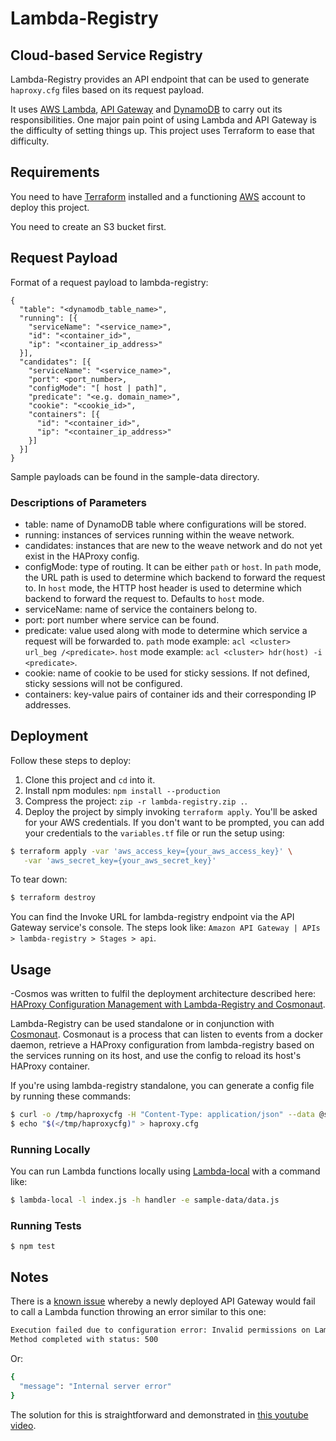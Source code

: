 # Lambda-Registry
## Cloud-based Service Registry

Lambda-Registry provides an API endpoint that can be used to generate `haproxy.cfg` files based on its request payload.

It uses [AWS Lambda](https://aws.amazon.com/lambda/), [API Gateway](https://aws.amazon.com/api-gateway/) and [DynamoDB](https://aws.amazon.com/dynamodb/) to carry out its responsibilities. One major pain point of using Lambda and API Gateway is the difficulty of setting things up. This project uses Terraform to ease that difficulty.

## Requirements

You need to have [Terraform](https://www.terraform.io/) installed and a functioning [AWS](https://aws.amazon.com/) account to deploy this project.

You need to create an S3 bucket first.

## Request Payload

Format of a request payload to lambda-registry:

    {
      "table": "<dynamodb_table_name>",
      "running": [{
        "serviceName": "<service_name>",
        "id": "<container_id>",
        "ip": "<container_ip_address>"
      }],
      "candidates": [{
        "serviceName": "<service_name>",
        "port": <port_number>,
        "configMode": "[ host | path]",
        "predicate": "<e.g. domain_name>",
        "cookie": "<cookie_id>",
        "containers": [{
          "id": "<container_id>",
          "ip": "<container_ip_address>"
        }]
      }]
    }
Sample payloads can be found in the sample-data directory.

### Descriptions of Parameters

- table: name of DynamoDB table where configurations will be stored.
- running: instances of services running within the weave network.
- candidates: instances that are new to the weave network and do not yet exist in the HAProxy config.
- configMode: type of routing. It can be either `path` or `host`.
           In `path` mode, the URL path is used to determine which backend to forward the request to.
           In `host` mode, the HTTP host header is used to determine which backend to forward the request to.
           Defaults to `host` mode.
- serviceName: name of service the containers belong to.
- port: port number where service can be found.
- predicate: value used along with mode to determine which service a request will be forwarded to.
                `path` mode example: `acl <cluster> url_beg /<predicate>`.
                `host` mode example: `acl <cluster> hdr(host) -i <predicate>`.
- cookie: name of cookie to be used for sticky sessions. If not defined, sticky sessions will not be configured.
- containers: key-value pairs of container ids and their corresponding IP addresses.

## Deployment

Follow these steps to deploy:

1. Clone this project and `cd` into it.
2. Install npm modules: `npm install --production`
3. Compress the project: `zip -r lambda-registry.zip .`.
4. Deploy the project by simply invoking `terraform apply`. You'll be asked for your AWS credentials. If you don't want to be prompted, you can add your credentials to the `variables.tf` file or run the setup using:
```bash
$ terraform apply -var 'aws_access_key={your_aws_access_key}' \
   -var 'aws_secret_key={your_aws_secret_key}'
```

To tear down:
```bash
$ terraform destroy
```

You can find the Invoke URL for lambda-registry endpoint via the API Gateway service's console. The steps look like: `Amazon API Gateway | APIs > lambda-registry > Stages > api`.

## Usage

-Cosmos was written to fulfil the deployment architecture described here: [HAProxy Configuration Management with Lambda-Registry and Cosmonaut](https://shuaib.me/haproxy-config-mgmt-lambda-registry-cosmonaut/).


Lambda-Registry can be used standalone or in conjunction with [Cosmonaut](https://github.com/shuaibiyy/cosmonaut). Cosmonaut is a process that can listen to events from a docker daemon, retrieve a HAProxy configuration from lambda-registry based on the services running on its host, and use the config to reload its host's HAProxy container.

If you're using lambda-registry standalone, you can generate a config file by running these commands:
```bash
$ curl -o /tmp/haproxycfg -H "Content-Type: application/json" --data @sample-data/data.json <invoke_url>/generate
$ echo "$(</tmp/haproxycfg)" > haproxy.cfg
```

### Running Locally

You can run Lambda functions locally using [Lambda-local](https://github.com/ashiina/lambda-local) with a command like:
```bash
$ lambda-local -l index.js -h handler -e sample-data/data.js
```

### Running Tests

```
$ npm test
```

## Notes

There is a [known issue](https://forums.aws.amazon.com/message.jspa?messageID=678324) whereby a newly deployed API Gateway would fail to call a Lambda function throwing an error similar to this one:
```bash
Execution failed due to configuration error: Invalid permissions on Lambda function
Method completed with status: 500
```
Or:
```bash
{
  "message": "Internal server error"
}
```
The solution for this is straightforward and demonstrated in [this youtube video](https://www.youtube.com/watch?v=H4LM_jw5zzs).
